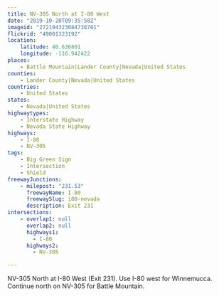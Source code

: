 ```yaml
---
title: NV-305 North at I-80 West
date: "2019-10-20T09:35:58Z"
imageid: "272194323084738701"
flickrid: "49001323192"
location:
    latitude: 40.636801
    longitude: -116.942422
places:
    - Battle Mountain|Lander County|Nevada|United States
counties:
    - Lander County|Nevada|United States
countries:
    - United States
states:
    - Nevada|United States
highwaytypes:
    - Interstate Highway
    - Nevada State Highway
highways:
    - I-80
    - NV-305
tags:
    - Big Green Sign
    - Intersection
    - Shield
freewayJunctions:
    - milepost: "231.53"
      freewayName: I-80
      freewaySlug: i80-nevada
      description: Exit 231
intersections:
    - overlap1: null
      overlap2: null
      highways1:
        - I-80
      highways2:
        - NV-305

---
```

NV-305 North at I-80 West (Exit 231).  Use I-80 west for Winnemucca.  Continue north on NV-305 for Battle Mountain.